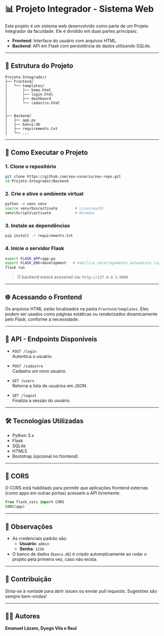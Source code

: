 # 📊 Projeto Integrador - Sistema Web

Este projeto é um sistema web desenvolvido como parte de um Projeto Integrador da faculdade. Ele é dividido em duas partes principais:

- **Frontend**: Interface do usuário com arquivos HTML.
- **Backend**: API em Flask com persistência de dados utilizando SQLite.

---

## 📁 Estrutura do Projeto

```
Projeto-Integrador/
├── Frontend/
│   └── templates/
│       ├── home.html
│       ├── login.html
|       ├── dashboard
│       └── cadastro.html
|        
│
├── Backend/
│   ├── app.py
│   ├── banco.db
│   ├── requirements.txt
│   └── ...
```

---

## 🚀 Como Executar o Projeto

### 1. Clone o repositório

```bash
git clone https://github.com/seu-usuario/seu-repo.git
cd Projeto-Integrador/Backend
```

### 2. Crie e ative o ambiente virtual

```bash
python -m venv venv
source venv/bin/activate        # Linux/macOS
venv\Scripts\activate           # Windows
```

### 3. Instale as dependências

```bash
pip install -r requirements.txt
```

### 4. Inicie o servidor Flask

```bash
export FLASK_APP=app.py
export FLASK_ENV=development   # habilita recarregamento automático (opcional)
flask run
```

> O backend estará acessível via: `http://127.0.0.1:5000`

---

## 🌐 Acessando o Frontend

Os arquivos HTML estão localizados na pasta `Frontend/templates`. Eles podem ser usados como páginas estáticas ou renderizados dinamicamente pelo Flask, conforme a necessidade.

---

## 📡 API - Endpoints Disponíveis

- `POST /login`  
  Autentica o usuário.

- `POST /cadastro`  
  Cadastra um novo usuário.

- `GET /users`  
  Retorna a lista de usuários em JSON.

- `GET /logout`  
  Finaliza a sessão do usuário.

---

## 🛠 Tecnologias Utilizadas

- Python 3.x  
- Flask  
- SQLite  
- HTML5  
- Bootstrap (opcional no frontend)

---

## 🔐 CORS

O CORS está habilitado para permitir que aplicações frontend externas (como apps em outras portas) acessem a API livremente.

```python
from flask_cors import CORS
CORS(app)
```

---

## 📌 Observações

- As credenciais padrão são:
  - **Usuário**: `admin`
  - **Senha**: `1234`
- O banco de dados (`banco.db`) é criado automaticamente ao rodar o projeto pela primeira vez, caso não exista.

---

## 🤝 Contribuição

Sinta-se à vontade para abrir *issues* ou enviar *pull requests*. Sugestões são sempre bem-vindas!

---

## 🧑‍💻 Autores

**Emanuel Lázaro, Dyego Vila e Raul**
